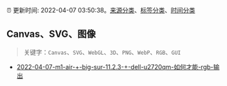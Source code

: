 :alarm_clock: 更新时间: 2022-04-07 03:50:38。[来源分类](../README.md)、[标签分类](../TAGS.md)、[时间分类](../TIMELINE.md)

## Canvas、SVG、图像


> 关键字：`Canvas`、`SVG`、`WebGL`、`3D`、`PNG`、`WebP`、`RGB`、`GUI`



- [2022-04-07-m1-air-+-big-sur-11.2.3-+-dell-u2720qm-如何才能-rgb-输出](https://www.v2ex.com/t/845416) 